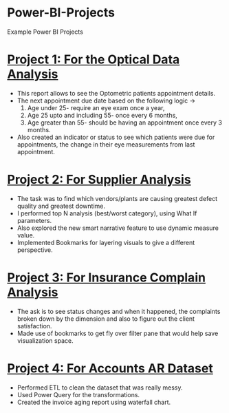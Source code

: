 # Power-BI-Projects
Example Power BI Projects

# [Project 1: For the Optical Data Analysis](https://github.com/nancy-gl/Reports)
* This report allows to see the Optometric patients appointment details.
* The next appointment due date based on the following logic -> 
  1. Age under 25- require an eye exam once a year,
  2. Age 25 upto and including 55- once every 6 months,
  3. Age greater than 55- should be having an appointment once every 3 months.
* Also created an indicator or status to see which patients were due for appointments, the change in their eye measurements from last appointment.

# [Project 2: For Supplier Analysis](https://github.com/nancy-gl/Reports)
* The task was to find which vendors/plants are causing greatest defect quality and greatest downtime.
* I performed top N analysis (best/worst category), using What If parameters.
* Also explored the new smart narrative feature to use dynamic measure value.
* Implemented Bookmarks for layering visuals to give a different perspective.

# [Project 3: For Insurance Complain Analysis](https://github.com/nancy-gl/Reports)
* The ask is to see status changes and when it happened, the complaints broken down by the dimension and also to figure out the client satisfaction.
* Made use of bookmarks to get fly over filter pane that would help save visualization space.

# [Project 4: For Accounts AR Dataset](https://github.com/nancy-gl/Reports)
* Performed ETL to clean the dataset that was really messy.
* Used Power Query for the transformations. 
* Created the invoice aging report using waterfall chart.
